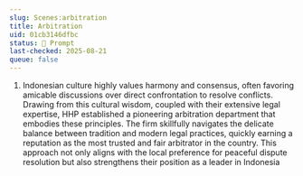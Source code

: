 ```yaml
---
slug: Scenes:arbitration
title: Arbitration
uid: 01cb3146dfbc
status: 💬 Prompt
last-checked: 2025-08-21
queue: false
---
```

1. Indonesian culture highly values harmony and consensus, often favoring amicable discussions over direct confrontation to resolve conflicts. Drawing from this cultural wisdom, coupled with their extensive legal expertise, HHP established a pioneering arbitration department that embodies these principles. The firm skillfully navigates the delicate balance between tradition and modern legal practices, quickly earning a reputation as the most trusted and fair arbitrator in the country. This approach not only aligns with the local preference for peaceful dispute resolution but also strengthens their position as a leader in Indonesia
